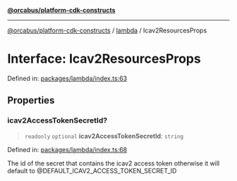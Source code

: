 [**@orcabus/platform-cdk-constructs**](../../../../README.md)

***

[@orcabus/platform-cdk-constructs](../../../../README.md) / [lambda](../README.md) / Icav2ResourcesProps

# Interface: Icav2ResourcesProps

Defined in: [packages/lambda/index.ts:63](https://github.com/OrcaBus/platform-cdk-constructs/blob/c976adc64e129e16931e5f8794549bfec6d441a5/packages/lambda/index.ts#L63)

## Properties

### icav2AccessTokenSecretId?

> `readonly` `optional` **icav2AccessTokenSecretId**: `string`

Defined in: [packages/lambda/index.ts:68](https://github.com/OrcaBus/platform-cdk-constructs/blob/c976adc64e129e16931e5f8794549bfec6d441a5/packages/lambda/index.ts#L68)

The id of the secret that contains the icav2 access token
otherwise it will default to @DEFAULT_ICAV2_ACCESS_TOKEN_SECRET_ID
